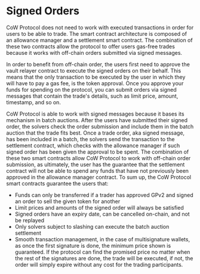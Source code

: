 # Signed Orders



CoW Protocol does not need to work with executed transactions in order for users to be able to trade. The smart contract architecture is composed of an allowance manager and a settlement smart contract. The combination of these two contracts allow the protocol to offer users gas-free trades because it works with off-chain orders submitted via signed messages.

In order to benefit from off-chain order, the users first need to approve the vault relayer contract to execute the signed orders on their behalf. This means that the only transaction to be executed by the user in which they will have to pay a gas fee, is the token approval. Once you approve your funds for spending on the protocol, you can submit orders via signed messages that contain the trade's details, such as limit price, amount, timestamp, and so on.

CoW Protocol is able to work with signed messages because it bases its mechanism in batch auctions. After the users have submitted their signed order, the solvers check the order submission and include them in the batch auction that the trade fits best. Once a trade order, aka signed message, has been included in a batch, the solvers send the transaction to the settlement contract, which checks with the allowance manager if such signed order has been given the approval to be spent. The combination of these two smart contracts allow CoW Protocol to work with off-chain order submission, as ultimately, the user has the guarantee that the settlement contract will not be able to spend any funds that have not previously been approved in the allowance manager contract. To sum up, the CoW Protocol smart contracts guarantee the users that:

* Funds can only be transferred if a trader has approved GPv2 and signed an order to sell the given token for another
* Limit prices and amounts of the signed order will always be satisfied
* Signed orders have an expiry date, can be cancelled on-chain, and not be replayed
* Only solvers subject to slashing can execute the batch auction settlement
* Smooth transaction management, in the case of multisignature wallets, as once the first signature is done, the minimum price shown is guaranteed. If the protocol can find the promised price no matter when the rest of the signatures are done, the trade will be executed, if not, the order will simply expire without any cost for the trading participants.
